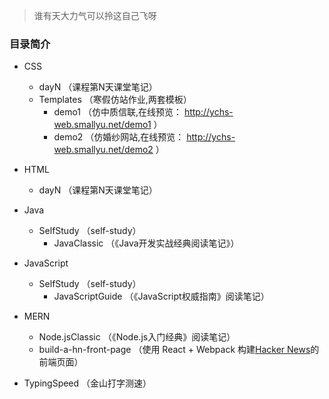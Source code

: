 
> 谁有天大力气可以拎这自己飞呀

### 目录简介

- CSS
    - dayN （课程第N天课堂笔记）
    - Templates （寒假仿站作业,两套模板）
        - demo1 （仿中质信联,在线预览： http://ychs-web.smallyu.net/demo1 ）
        - demo2 （仿婚纱网站,在线预览： http://ychs-web.smallyu.net/demo2 ）

- HTML
    - dayN （课程第N天课堂笔记）

- Java
    - SelfStudy （self-study）
        - JavaClassic （《Java开发实战经典阅读笔记》）

- JavaScript
    - SelfStudy （self-study）
        - JavaScriptGuide （《JavaScript权威指南》阅读笔记）

- MERN
    - Node.jsClassic （《Node.js入门经典》阅读笔记）
    - build-a-hn-front-page （使用 React + Webpack 构建[Hacker News](https://news.ycombinator.com/)的前端页面）

- TypingSpeed （金山打字测速）